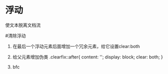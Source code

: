 # 浮动
使文本脱离文档流

#清除浮动
1. 在最后一个浮动元素后面增加一个冗余元素，给它设置clear:both
2. 给父元素增加伪类
   .clearfix::after{
      content: '';
      display: block;
      clear: both;
    }

3. bfc
